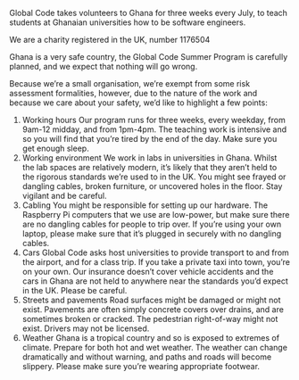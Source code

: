 Global Code takes volunteers to Ghana for three weeks every July, to teach students at Ghanaian universities how to be software engineers.

We are a charity registered in the UK, number 1176504

Ghana is a very safe country, the Global Code Summer Program is carefully planned, and we expect that nothing will go wrong.

Because we’re a small organisation, we’re exempt from some risk assessment formalities, however, due to the nature of the work and because we care about your safety, we’d like to highlight a few points:

1. Working hours
Our program runs for three weeks, every weekday, from 9am-12 midday, and from 1pm-4pm. The teaching work is intensive and so you will find that you’re tired by the end of the day. Make sure you get enough sleep.
2. Working environment
We work in labs in universities in Ghana. Whilst the lab spaces are relatively modern, it’s likely that they aren’t held to the rigorous standards we’re used to in the UK. You might see frayed or dangling cables, broken furniture, or uncovered holes in the floor. Stay vigilant and be careful.
3. Cabling
You might be responsible for setting up our hardware. The Raspberry Pi computers that we use are low-power, but make sure there are no dangling cables for people to trip over. If you’re using your own laptop, please make sure that it’s plugged in securely with no dangling cables.
4. Cars
Global Code asks host universities to provide transport to and from the airport, and for a class trip. If you take a private taxi into town, you’re on your own. Our insurance doesn’t cover vehicle accidents and the cars in Ghana are not held to anywhere near the standards you’d expect in the UK. Please be careful.
5. Streets and pavements
Road surfaces might be damaged or might not exist. Pavements are often simply concrete covers over drains, and are sometimes broken or cracked. The pedestrian right-of-way might not exist. Drivers may not be licensed. 
6. Weather
Ghana is a tropical country and so is exposed to extremes of climate. Prepare for both hot and wet weather. The weather can change dramatically and without warning, and paths and roads will become slippery. Please make sure you’re wearing appropriate footwear.
